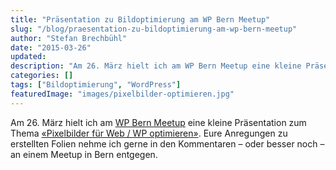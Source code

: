 ```yaml
---
title: "Präsentation zu Bildoptimierung am WP Bern Meetup"
slug: "/blog/praesentation-zu-bildoptimierung-am-wp-bern-meetup"
author: "Stefan Brechbühl"
date: "2015-03-26"
updated: 
description: "Am 26. März hielt ich am WP Bern Meetup eine kleine Präsentation zum Thema «Pixelbilder für Web / WP optimieren». Eure Anregungen zu erstellten Folien nehme ich gerne in den Kommentaren – oder besser noch – an einem Meetup in Bern entgegen."
categories: []
tags: ["Bildoptimierung", "WordPress"]
featuredImage: "images/pixelbilder-optimieren.jpg"
---
```

Am 26. März hielt ich am [WP Bern Meetup](http://www.meetup.com/WordPress-Bern/) eine kleine Präsentation zum Thema [«Pixelbilder für Web / WP optimieren»](http://slides.com/pixelstrolch/pixelbilder-optimieren/). Eure Anregungen zu erstellten Folien nehme ich gerne in den Kommentaren – oder besser noch – an einem Meetup in Bern entgegen.
